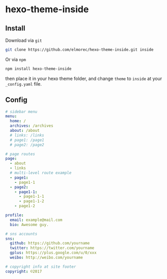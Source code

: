 # hexo-theme-inside

## Install

Download via `git`

```bash
git clone https://github.com/elmorec/hexo-theme-inside.git inside
```

Or via `npm`

```bash
npm install hexo-theme-inside
```

then place it in your hexo theme folder, and change `theme` to `inside` at your `_config.yaml` file.

## Config
```yaml
# sidebar menu
menu:
  home: /
  archives: /archives
  about: /about
  # links: /links
  # page1: /page1
  # page2: /page2

# page routes
page:
  - about
  - links
  # multi-level route example
  - page1:
    - page1-1
  - page2:
    - page1-1:
      - page1-1-1
      - page1-1-2
    - page1-2

profile:
  email: example@mail.com
  bio: Awesome guy.

# sns accounts
sns:
  github: https://github.com/yourname
  twitter: https://twitter.com/yourname
  gplus: https://plus.google.com/u/0/xxx
  weibo: http://weibo.com/yourname

# copyright info at site footer
copyright: ©2017
```
